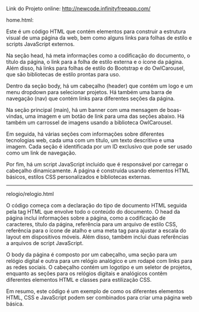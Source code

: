 Link do Projeto online: http://newcode.infinityfreeapp.com/

home.html: 

Este é um código HTML que contém elementos para construir a estrutura visual de uma página da web, bem como alguns links para folhas de estilo e scripts JavaScript externos.

Na seção head, há meta informações como a codificação do documento, o título da página, o link para a folha de estilo externa e o ícone da página. Além disso, há links para folhas de estilo do Bootstrap e do OwlCarousel, que são bibliotecas de estilo prontas para uso.

Dentro da seção body, há um cabeçalho (header) que contém um logo e um menu dropdown para selecionar projetos. Há também uma barra de navegação (nav) que contém links para diferentes seções da página.

Na seção principal (main), há um banner com uma mensagem de boas-vindas, uma imagem e um botão de link para uma das seções abaixo. Há também um carrossel de imagens usando a biblioteca OwlCarousel.

Em seguida, há várias seções com informações sobre diferentes tecnologias web, cada uma com um título, um texto descritivo e uma imagem. Cada seção é identificada por um ID exclusivo que pode ser usado como um link de navegação.

Por fim, há um script JavaScript incluído que é responsável por carregar o cabeçalho dinamicamente. A página é construída usando elementos HTML básicos, estilos CSS personalizados e bibliotecas externas.

----------------------------------------------------------------------------------------------
relogio/relogio.html

O código começa com a declaração do tipo de documento HTML seguida pela tag HTML que envolve todo o conteúdo do documento. O head da página inclui informações sobre a página, como a codificação de caracteres, título da página, referência para um arquivo de estilo CSS, referência para o ícone de atalho e uma meta tag para ajustar a escala do layout em dispositivos móveis. Além disso, também inclui duas referências a arquivos de script JavaScript.

O body da página é composto por um cabeçalho, uma seção para um relógio digital e outra para um relógio analógico e um rodapé com links para as redes sociais. O cabeçalho contém um logotipo e um seletor de projetos, enquanto as seções para os relógios digitais e analógicos contêm diferentes elementos HTML e classes para estilização CSS.

Em resumo, este código é um exemplo de como os diferentes elementos HTML, CSS e JavaScript podem ser combinados para criar uma página web básica.
